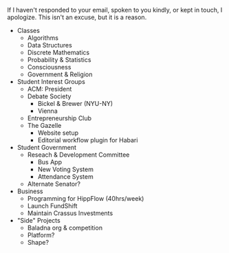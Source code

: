 If I haven't responded to your email, spoken to you kindly, or kept in touch, I apologize.
This isn't an excuse, but it is a reason.

* Classes
	* Algorithms
	* Data Structures
	* Discrete Mathematics
	* Probability & Statistics
	* Consciousness
	* Government & Religion
* Student Interest Groups
	* ACM: President
	* Debate Society
		* Bickel & Brewer (NYU-NY)
		* Vienna
	* Entrepreneurship Club
	* The Gazelle
		* Website setup
		* Editorial workflow plugin for Habari
* Student Government
	* Reseach & Development Committee
		* Bus App
		* New Voting System
		* Attendance System
	* Alternate Senator?
* Business
	* Programming for HippFlow (40hrs/week)
	* Launch FundShift
	* Maintain Crassus Investments
* "Side" Projects
	* Baladna org & competition
	* Platform?
	* Shape?
